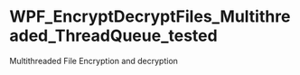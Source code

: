 # WPF_EncryptDecryptFiles_Multithreaded_ThreadQueue_tested
Multithreaded File Encryption and decryption
